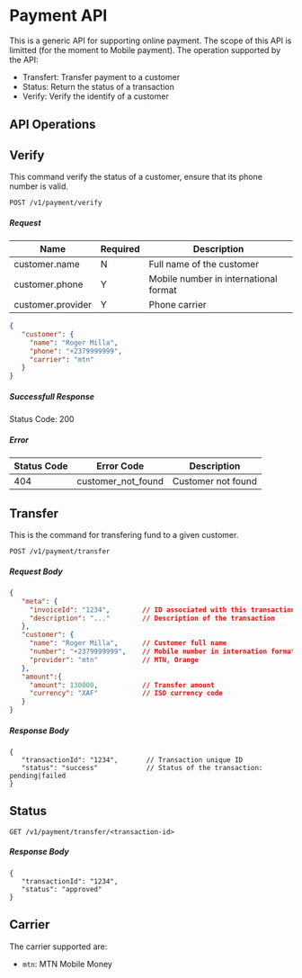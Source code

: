 # Payment API
This is a generic API for supporting online payment.
The scope of this API is limitted (for the moment to Mobile payment).
The operation supported by the API:
- Transfert: Transfer payment to a customer
- Status: Return the status of a transaction
- Verify: Verify the identify of a customer


## API Operations
## Verify
This command verify the status of a customer, ensure that its phone number is valid.
```
POST /v1/payment/verify
```


##### Request
| Name              | Required | Description |
|-------------------|----------|-------------|
| customer.name     | N        | Full name of the customer |
| customer.phone    | Y        | Mobile number in international format |
| customer.provider | Y        | Phone carrier |

```json
{
   "customer": {
     "name": "Roger Milla",
     "phone": "+2379999999",
     "carrier": "mtn"
   }
}
```

##### Successfull Response
Status Code: 200

##### Error
| Status Code | Error Code | Description |
|-------------|------------|-------------|
| 404         | customer_not_found | Customer not found |


## Transfer
This is the command for transfering fund to a given customer.

```
POST /v1/payment/transfer
```

##### Request Body
```json
{
   "meta": {
     "invoiceId": "1234",        // ID associated with this transaction
     "description": "..."        // Description of the transaction
   },
   "customer": {
     "name": "Roger Milla",      // Customer full name
     "number": "+2379999999",    // Mobile number in internation format
     "provider": "mtn"           // MTN, Orange
   },
   "amount":{
     "amount": 130000,           // Transfer amount
     "currency": "XAF"           // ISO currency code
   }
}
```

##### Response Body
```
{
   "transactionId": "1234",       // Transaction unique ID
   "status": "success"            // Status of the transaction: pending|failed
}
```

## Status
```
GET /v1/payment/transfer/<transaction-id>
```

##### Response Body
```
{
   "transactionId": "1234",
   "status": "approved"
}
```

## Carrier
The carrier supported are:
- `mtn`: MTN Mobile Money
